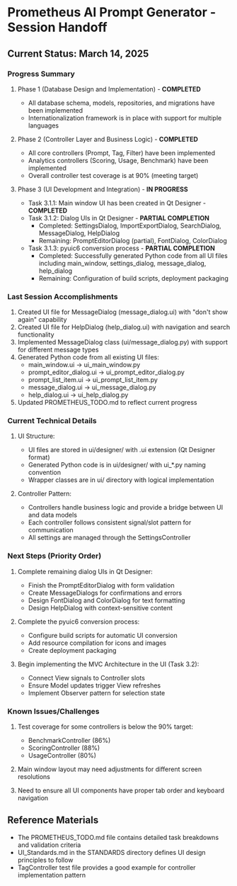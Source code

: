 # Prometheus AI Prompt Generator - Session Handoff

## Current Status: March 14, 2025

### Progress Summary
1. Phase 1 (Database Design and Implementation) - **COMPLETED**
   - All database schema, models, repositories, and migrations have been implemented
   - Internationalization framework is in place with support for multiple languages

2. Phase 2 (Controller Layer and Business Logic) - **COMPLETED**
   - All core controllers (Prompt, Tag, Filter) have been implemented
   - Analytics controllers (Scoring, Usage, Benchmark) have been implemented
   - Overall controller test coverage is at 90% (meeting target)

3. Phase 3 (UI Development and Integration) - **IN PROGRESS**
   - Task 3.1.1: Main window UI has been created in Qt Designer - **COMPLETED**
   - Task 3.1.2: Dialog UIs in Qt Designer - **PARTIAL COMPLETION**
     - Completed: SettingsDialog, ImportExportDialog, SearchDialog, MessageDialog, HelpDialog
     - Remaining: PromptEditorDialog (partial), FontDialog, ColorDialog
   - Task 3.1.3: pyuic6 conversion process - **PARTIAL COMPLETION**
     - Completed: Successfully generated Python code from all UI files including main_window, settings_dialog, message_dialog, help_dialog
     - Remaining: Configuration of build scripts, deployment packaging

### Last Session Accomplishments
1. Created UI file for MessageDialog (message_dialog.ui) with "don't show again" capability
2. Created UI file for HelpDialog (help_dialog.ui) with navigation and search functionality
3. Implemented MessageDialog class (ui/message_dialog.py) with support for different message types
4. Generated Python code from all existing UI files:
   - main_window.ui → ui_main_window.py
   - prompt_editor_dialog.ui → ui_prompt_editor_dialog.py
   - prompt_list_item.ui → ui_prompt_list_item.py 
   - message_dialog.ui → ui_message_dialog.py
   - help_dialog.ui → ui_help_dialog.py
5. Updated PROMETHEUS_TODO.md to reflect current progress

### Current Technical Details
1. UI Structure:
   - UI files are stored in ui/designer/ with .ui extension (Qt Designer format)
   - Generated Python code is in ui/designer/ with ui_*.py naming convention
   - Wrapper classes are in ui/ directory with logical implementation

2. Controller Pattern:
   - Controllers handle business logic and provide a bridge between UI and data models
   - Each controller follows consistent signal/slot pattern for communication
   - All settings are managed through the SettingsController

### Next Steps (Priority Order)
1. Complete remaining dialog UIs in Qt Designer:
   - Finish the PromptEditorDialog with form validation
   - Create MessageDialogs for confirmations and errors
   - Design FontDialog and ColorDialog for text formatting
   - Design HelpDialog with context-sensitive content

2. Complete the pyuic6 conversion process:
   - Configure build scripts for automatic UI conversion
   - Add resource compilation for icons and images
   - Create deployment packaging

3. Begin implementing the MVC Architecture in the UI (Task 3.2):
   - Connect View signals to Controller slots
   - Ensure Model updates trigger View refreshes
   - Implement Observer pattern for selection state

### Known Issues/Challenges
1. Test coverage for some controllers is below the 90% target:
   - BenchmarkController (86%)
   - ScoringController (88%)
   - UsageController (80%)

2. Main window layout may need adjustments for different screen resolutions

3. Need to ensure all UI components have proper tab order and keyboard navigation

## Reference Materials
- The PROMETHEUS_TODO.md file contains detailed task breakdowns and validation criteria
- UI_Standards.md in the STANDARDS directory defines UI design principles to follow
- TagController test file provides a good example for controller implementation pattern 